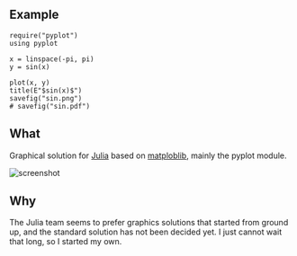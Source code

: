 ## Example

    require("pyplot")
    using pyplot

    x = linspace(-pi, pi)
    y = sin(x)

    plot(x, y)
    title(E"$sin(x)$")
    savefig("sin.png")
    # savefig("sin.pdf")

## What

Graphical solution for [Julia][] based on [matploblib][], mainly the pyplot
module.

![screenshot](https://github.com/autozimu/pyplot.jl/raw/screenshot/screenshot.png)

## Why

The Julia team seems to prefer graphics solutions that started from
ground up, and the standard solution has not been decided yet. I just
cannot wait that long, so I started my own.


[Julia]: http://julialang.org/ "The Julia Language"
[matploblib]: http://matplotlib.org/ "matplotlib"
